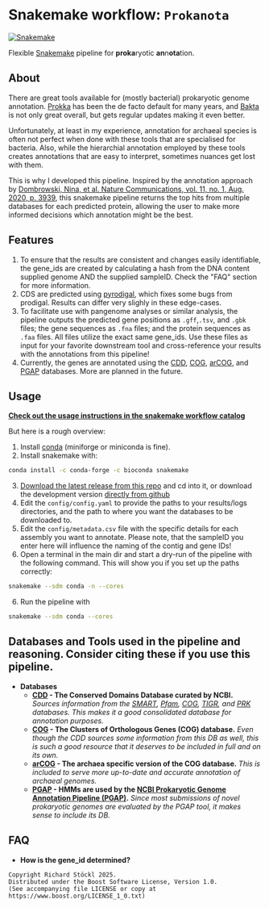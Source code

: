 # Snakemake workflow: `Prokanota`

[![Snakemake](https://img.shields.io/badge/snakemake-≥8.27.1-brightgreen.svg)](https://snakemake.github.io)

Flexible [Snakemake](https://snakemake.github.io) pipeline for **proka**ryotic **an**n**ota**tion.

## About
There are great tools available for (mostly bacterial) prokaryotic genome annotation. [Prokka](https://github.com/tseemann/prokka) has been the de facto default for many years, and [Bakta](https://github.com/oschwengers/bakta) is not only great overall, but gets regular updates making it even better.

Unfortunately, at least in my experience, annotation for archaeal species is often not perfect when done with these tools that are specialised for bacteria. Also, while the hierarchial annotation employed by these tools creates annotations that are easy to interpret, sometimes nuances get lost with them.

This is why I developed this pipeline. Inspired by the annotation approach by [Dombrowski, Nina, et al. Nature Communications, vol. 11, no. 1, Aug. 2020, p. 3939](https://doi.org/10.1038/s41467-020-17408-w), this snakemake pipeline returns the top hits from multiple databases for each predicted protein, allowing the user to make more informed decisions which annotation might be the best.

## Features

1. To ensure that the results are consistent and changes easily identifiable, the gene_ids are created by calculating a hash from the DNA content supplied genome AND the supplied sampleID. Check the "FAQ" section for more information.
2. CDS are predicted using [pyrodigal](https://github.com/althonos/pyrodigal), which fixes some bugs from prodigal. Results can differ very slighly in these edge-cases.
3. To facilitate use with pangenome analyses or similar analysis, the pipeline outputs the predicted gene positions as `.gff`,`.tsv`, and `.gbk` files; the gene sequences as `.fna` files; and the protein sequences as `.faa` files. All files utilize the exact same gene_ids. Use these files as input for your favorite downstream tool and cross-reference your results with the annotations from this pipeline!
4. Currently, the genes are annotated using the [CDD](https://www.ncbi.nlm.nih.gov/Structure/cdd/cdd_help.shtml#NCBI_curated_domains), [COG](https://www.ncbi.nlm.nih.gov/COG/), [arCOG](https://pubmed.ncbi.nlm.nih.gov/25764277/), and [PGAP](https://ftp.ncbi.nlm.nih.gov/hmm/) databases. More are planned in the future.

## Usage

**[Check out the usage instructions in the snakemake workflow catalog](https://snakemake.github.io/snakemake-workflow-catalog?usage=richardstoeckl/prokanota)**

But here is a rough overview:
1. Install [conda](https://docs.conda.io/en/latest/miniconda.html) (miniforge or miniconda is fine).
2. Install snakemake with:
```bash
conda install -c conda-forge -c bioconda snakemake
```
3. [Download the latest release from this repo](https://github.com/richardstoeckl/prokanota/releases/latest) and cd into it, or download the development version [directly from github](https://github.com/richardstoeckl/prokanota/archive/refs/heads/main.zip)
4. Edit the `config/config.yaml` to provide the paths to your results/logs directories, and the path to where you want the databases to be downloaded to.
5. Edit the `config/metadata.csv` file with the specific details for each assembly you want to annotate. Please note, that the sampleID you enter here will influence the naming of the contig and gene IDs!
5. Open a terminal in the main dir and start a dry-run of the pipeline with the following command. This will show you if you set up the paths correctly:

```bash
snakemake --sdm conda -n --cores
```
6. Run the pipeline with
```bash
snakemake --sdm conda --cores
```

## Databases and Tools used in the pipeline and reasoning. Consider citing these if you use this pipeline.
- **Databases**
    - **[CDD](https://www.ncbi.nlm.nih.gov/Structure/cdd/cdd_help.shtml#NCBI_curated_domains) - The Conserved Domains Database curated by NCBI.** *Sources information from the [SMART](http://smart.embl-heidelberg.de/), [Pfam](http://pfam.sanger.ac.uk/), [COG](https://www.ncbi.nlm.nih.gov/COG/), [TIGR](https://www.ncbi.nlm.nih.gov/Structure/cdd/docs/tigrfams.html), and [PRK](https://www.ncbi.nlm.nih.gov/proteinclusters) databases. This makes it a good consolidated database for annotation purposes.*
    - **[COG](https://www.ncbi.nlm.nih.gov/COG/) - The Clusters of Orthologous Genes (COG) database.** *Even though the CDD sources some information from this DB as well, this is such a good resource that it deserves to be included in full and on its own.*
    - **[arCOG](https://pubmed.ncbi.nlm.nih.gov/25764277/) - The archaea specific version of the COG database.** *This is included to serve more up-to-date and accurate annotation of archaeal genomes.*
    - **[PGAP](https://ftp.ncbi.nlm.nih.gov/hmm/) - HMMs are used by the [NCBI Prokaryotic Genome Annotation Pipeline (PGAP)](https://pubmed.ncbi.nlm.nih.gov/33270901/).** *Since most submissions of novel prokaryotic genomes are evaluated by the PGAP tool, it makes sense to include its DB.*



## FAQ

- **How is the gene_id determined?**

```
Copyright Richard Stöckl 2025.
Distributed under the Boost Software License, Version 1.0.
(See accompanying file LICENSE or copy at 
https://www.boost.org/LICENSE_1_0.txt)
```